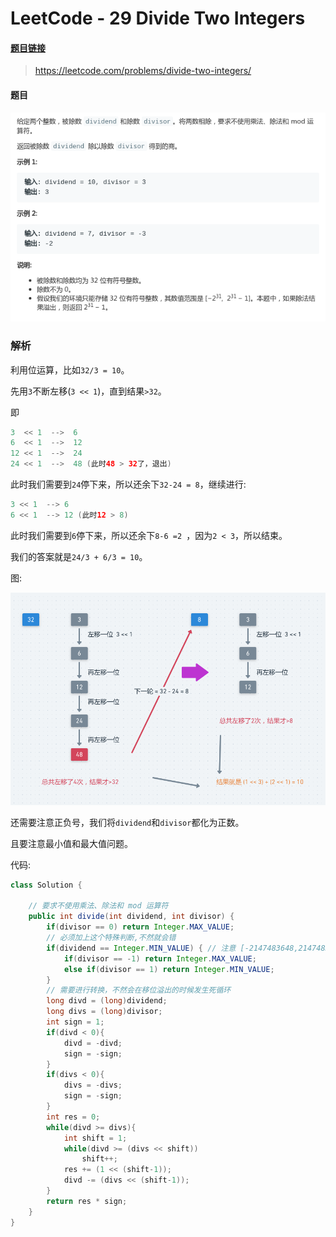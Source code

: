# LeetCode - 29 Divide Two Integers

#### [题目链接](https://leetcode.com/problems/divide-two-integers/)

> https://leetcode.com/problems/divide-two-integers/

#### 题目

![1558095704230](assets/1558095704230.png)

### 解析

利用位运算，比如`32/3 = 10`。

先用`3`不断左移(`3 << 1`)，直到结果`>32`。

即

```java
3  << 1  -->  6
6  << 1  -->  12
12 << 1  -->  24
24 << 1  -->  48 (此时48 > 32了，退出)
```

此时我们需要到`24`停下来，所以还余下`32-24 = 8`，继续进行:

```java
3 << 1  --> 6
6 << 1  --> 12 (此时12 > 8)
```

此时我们需要到`6`停下来，所以还余下`8-6 =2 `，因为`2 < 3`，所以结束。

我们的答案就是`24/3 + 6/3 = 10`。

图:  

![1558107070062](assets/1558107070062.png)

还需要注意正负号，我们将`dividend`和`divisor`都化为正数。

且要注意最小值和最大值问题。

代码:

```java
class Solution {

    // 要求不使用乘法、除法和 mod 运算符
    public int divide(int dividend, int divisor) {
        if(divisor == 0) return Integer.MAX_VALUE;
        // 必须加上这个特殊判断,不然就会错
        if(dividend == Integer.MIN_VALUE) { // 注意 [-2147483648,2147483647]
            if(divisor == -1) return Integer.MAX_VALUE;
            else if(divisor == 1) return Integer.MIN_VALUE;
        }
        // 需要进行转换，不然会在移位溢出的时候发生死循环
        long divd = (long)dividend;
        long divs = (long)divisor;
        int sign = 1;
        if(divd < 0){
            divd = -divd;
            sign = -sign;
        }
        if(divs < 0){
            divs = -divs;
            sign = -sign;
        }
        int res = 0;
        while(divd >= divs){
            int shift = 1;
            while(divd >= (divs << shift))
                shift++;
            res += (1 << (shift-1));
            divd -= (divs << (shift-1));
        }
        return res * sign;
    }
}
```

